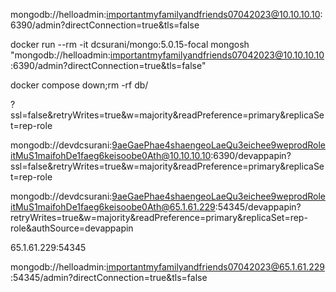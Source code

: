 mongodb://helloadmin:importantmyfamilyandfriends07042023@10.10.10.10:6390/admin?directConnection=true&tls=false

docker run --rm -it dcsurani/mongo:5.0.15-focal mongosh "mongodb://helloadmin:importantmyfamilyandfriends07042023@10.10.10.10:6390/admin?directConnection=true&tls=false"

docker compose down;rm -rf db/

?ssl=false&retryWrites=true&w=majority&readPreference=primary&replicaSet=rep-role

mongodb://devdcsurani:9aeGaePhae4shaengeoLaeQu3eichee9weprodRoleitMuS1maifohDe1faeg6keisoobe0Ath@10.10.10.10:6390/devappapin?ssl=false&retryWrites=true&w=majority&readPreference=primary&replicaSet=rep-role

mongodb://devdcsurani:9aeGaePhae4shaengeoLaeQu3eichee9weprodRoleitMuS1maifohDe1faeg6keisoobe0Ath@65.1.61.229:54345/devappapin?retryWrites=true&w=majority&readPreference=primary&replicaSet=rep-role&authSource=devappapin

65.1.61.229:54345

mongodb://helloadmin:importantmyfamilyandfriends07042023@65.1.61.229:54345/admin?directConnection=true&tls=false
